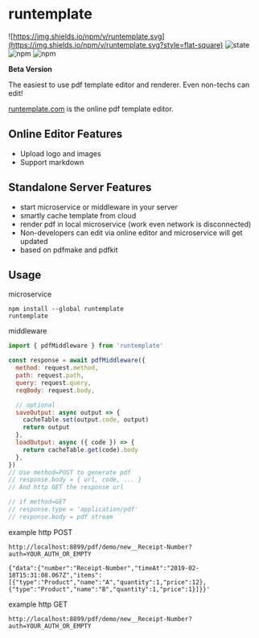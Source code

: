 # runtemplate

![https://img.shields.io/npm/v/runtemplate.svg](https://img.shields.io/npm/v/runtemplate.svg?style=flat-square)
![state](https://img.shields.io/badge/state-alpha-green.svg?style=flat-square)
![npm](https://img.shields.io/npm/dt/runtemplate.svg?maxAge=2592000&style=flat-square)
![npm](https://img.shields.io/npm/l/runtemplate.svg?style=flat-square)

**Beta Version**

The easiest to use pdf template editor and renderer. Even non-techs can edit!

[runtemplate.com](https://runtemplate.com) is the online pdf template editor.

## Online Editor Features

- Upload logo and images
- Support markdown

## Standalone Server Features

- start microservice or middleware in your server
- smartly cache template from cloud
- render pdf in local microservice (work even network is disconnected)
- Non-developers can edit via online editor and microservice will get updated
- based on pdfmake and pdfkit

## Usage

microservice

```
npm install --global runtemplate
runtemplate
```

middleware

```js
import { pdfMiddleware } from 'runtemplate'

const response = await pdfMiddleware({
  method: request.method,
  path: request.path,
  query: request.query,
  reqBody: request.body,

  // optional
  saveOutput: async output => {
    cacheTable.set(output.code, output)
    return output
  },
  loadOutput: async ({ code }) => {
    return cacheTable.get(code).body
  },
})
// Use method=POST to generate pdf
// response.body = { url, code, ... }
// And http GET the response url

// if method=GET
// response.type = 'application/pdf'
// response.body = pdf stream
```

example http POST

```
http://localhost:8899/pdf/demo/new__Receipt-Number?auth=YOUR_AUTH_OR_EMPTY

{"data":{"number":"Receipt-Number","timeAt":"2019-02-18T15:31:08.067Z","items":[{"type":"Product","name":"A","quantity":1,"price":12},{"type":"Product","name":"B","quantity":1,"price":1}]}}'
```

example http GET

```
http://localhost:8899/pdf/demo/new__Receipt-Number?auth=YOUR_AUTH_OR_EMPTY
```
